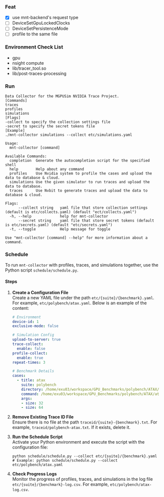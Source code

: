 ### Feat
- [x] use mnt-backend's request type
- [ ] DeviceSetGpuLockedClocks
- [ ] DeviceSetPersistenceMode
- [ ] profile to the same file

### Environment Check List
- gpu
- nsight compute
- lib/tracer_tool.so
- lib/post-traces-processing

### Run
```
Data Collector for the MGPUSim NVIDIA Trace Project.
[Commands]
traces
profiles
simulations
[Flags]
-collect to specify the collection settings file
-secret to specify the secret tokens file
[Example]
./mnt-collector simulations --collect etc/simulations.yaml 

Usage:
  mnt-collector [command]

Available Commands:
  completion  Generate the autocompletion script for the specified shell
  help        Help about any command
  profiles    Use Nvidia system to profile the cases and upload the data to database & cloud.
  simulations Use the given simulator to run traces and upload the data to database.
  traces      Use Nvbit to generate traces and upload the data to database & cloud.

Flags:
      --collect string   yaml file that store collection settings (default is etc/collects.yaml) (default "ect/collects.yaml")
  -h, --help             help for mnt-collector
      --secret string    yaml file that store secret tokens (default is etc/secrets.yaml) (default "etc/secrets.yaml")
  -t, --toggle           Help message for toggle

Use "mnt-collector [command] --help" for more information about a command.
```


### Schedule
To run `mnt-collector` with profiles, traces, and simulations together, use the Python script `schedule/schedule.py`.

#### Steps

1. **Create a Configuration File**  
   Create a new YAML file under the path `etc/{suite}/{benchmark}.yaml`. For example, `etc/polybench/atax.yaml`. Below is an example of the content:

   ```yaml
   # Environment
   device-id: 1
   exclusive-mode: false

   # Simulation Config
   upload-to-server: true
   trace-collect: 
     enable: false
   profile-collect:
     enable: true
   repeat-times: 3

   # Benchmark Details
   cases:
     - title: atax
       suite: polybench
       directory: /home/exu03/workspace/GPU_Benchmarks/polybench/ATAX/
       command: /home/exu03/workspace/GPU_Benchmarks/polybench/ATAX/atax.exe
       args:
       - size: 32
       - size: 64
   ```

2. **Remove Existing Trace ID File**  
   Ensure there is no file at the path `traceid/{suite}-{benchmark}.txt`. For example, `traceid/polybench-atax.txt`. If it exists, delete it.

3. **Run the Schedule Script**  
   Activate your Python environment and execute the script with the configuration file:
   ```shell
   python schedule/schedule.py --collect etc/{suite}/{benchmark}.yaml
   # Example: python schedule/schedule.py --collect etc/polybench/atax.yaml
   ```

4. **Check Progress Logs**  
   Monitor the progress of profiles, traces, and simulations in the log file `etc/{suite}/{benchmark}-log.csv`. For example, `etc/polybench/atax-log.csv`.